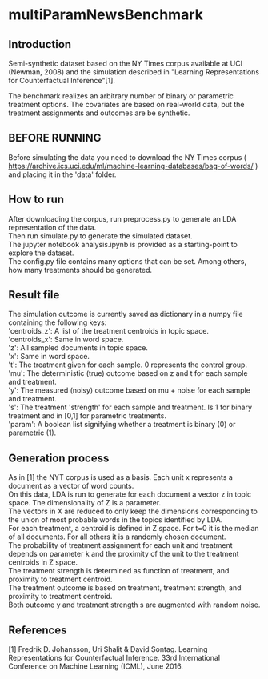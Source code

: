 # multiParamNewsBenchmark
## Introduction
Semi-synthetic dataset based on the NY Times corpus available at UCI (Newman, 2008) and the simulation described in 
"Learning Representations for Counterfactual Inference"[1].

The benchmark realizes an arbitrary number of binary or parametric 
treatment options. The covariates are based on real-world data, but the 
treatment assignments and outcomes are be synthetic.

## BEFORE RUNNING
Before simulating the data you need to download the NY Times corpus ( https://archive.ics.uci.edu/ml/machine-learning-databases/bag-of-words/ ) 
and placing it in the 'data' folder.

## How to run
After downloading the corpus, run preprocess.py to generate an LDA representation of the data.<br />
Then run simulate.py to generate the simulated dataset.<br />
The jupyter notebook analysis.ipynb is provided as a starting-point to explore the dataset.<br />
The config.py file contains many options that can be set. Among others, how many treatments should be generated.<br />

## Result file
The simulation outcome is currently saved as dictionary in a numpy file containing the
following keys:<br />
	'centroids_z': 	A list of the treatment centroids in topic space.<br />
	'centroids_x': 	Same in word space.<br />
	'z': 			All sampled documents in topic space.<br />
	'x': 			Same in word space.<br />
	't': 			The treatment given for each sample. 0 represents the control group.<br />
	'mu': 			The deterministic (true) outcome based on z and t for each sample and treatment.<br />
	'y': 			The measured (noisy) outcome based on mu + noise for each sample and treatment.<br />
	's': 			The treatment 'strength' for each sample and treatment. Is 1 for binary treatment and in [0,1] for parametric treatments.<br />
	'param': 		A boolean list signifying whether a treatment is binary (0) or parametric (1).<br />

## Generation process
As in [1] the NYT corpus is used as a basis. Each unit x represents a document as a vector of word counts.<br />
On this data, LDA is run to generate for each document a vector z in topic space. The dimensionality of Z is a parameter.<br />
The vectors in X are reduced to only keep the dimensions corresponding to the union of most probable words in the topics identified by LDA.<br />
For each treatment, a centroid is defined in Z space. For t=0 it is the median of all documents. For all others it is a randomly chosen document.<br />
The probability of treatment assignment for each unit and treatment depends on parameter k and the proximity of the unit to the treatment centroids in Z space.<br />
The treatment strength is determined as function of treatment, and proximity to treatment centroid.<br />
The treatment outcome is based on treatment, treatment strength, and proximity to treatment centroid.<br />
Both outcome y and treatment strength s are augmented with random noise.<br />
	
## References
[1] Fredrik D. Johansson, Uri Shalit & David Sontag. Learning Representations for Counterfactual Inference. 33rd International Conference on Machine Learning (ICML), June 2016.
